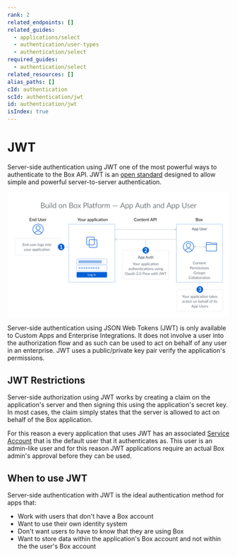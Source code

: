```yaml
---
rank: 2
related_endpoints: []
related_guides:
  - applications/select
  - authentication/user-types
  - authentication/select
required_guides:
  - authentication/select
related_resources: []
alias_paths: []
cId: authentication
scId: authentication/jwt
id: authentication/jwt
isIndex: true
---
```


# JWT

Server-side authentication using JWT one of the most powerful ways to
authenticate to the Box API. JWT is an [open standard](https://jwt.io/)
designed to allow simple and powerful server-to-server authentication.

<ImageFrame border>

![The JWT flow](./jwt-flow.png)

</ImageFrame>

Server-side authentication using JSON Web Tokens (JWT) is only available to
Custom Apps and Enterprise Integrations. It does not involve a user into the
authorization flow and as such can be used to act on behalf of any user in an
enterprise. JWT uses a public/private key pair verify the application's
permissions.

## JWT Restrictions

Server-side authorization using JWT works by creating a claim on the
application's server and then signing this using the application's secret key.
In most cases, the claim simply states that the server is allowed to act on
behalf of the Box application.

For this reason a every application that uses JWT has an associated [Service
Account](g://authentication/user-types) that is the default user that it
authenticates as. This user is an admin-like user and for this
reason JWT applications require an actual Box admin's approval before they can
be used.

## When to use JWT

Server-side authentication with JWT is the ideal authentication method for apps
that:

- Work with users that don't have a Box account
- Want to use their own identity system
- Don't want users to have to know that they are using Box
- Want to store data within the application's Box account and not within the the
  user's Box account
